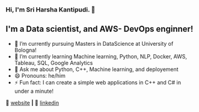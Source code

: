 ### Hi, I'm Sri Harsha Kantipudi. 👋

## I'm a Data scientist, and AWS- DevOps enginner!

- 🔭 I’m currently pursuing Masters in DataScience at University of Bologna!
- 🌱 I’m currently learning Machine learning, Python, NLP, Docker, AWS, Tableau, SQL, Google Analytics
- 💬 Ask me about Python, C++, Machine learning, and deployement
- 😄 Pronouns: he/him
- ⚡ Fun fact: I can create a simple web applications in C++ and C# in under a minute!


🏡 [website][website] **|** 
👔 [linkedin][linkedin]


[website]: https://harshakantipudi.github.io/
[linkedin]: https://www.linkedin.com/in/harshakantipudi/

